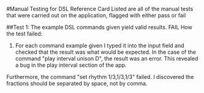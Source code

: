 #Manual Testing for DSL Reference Card
Listed are all of the manual tests that were carried out on the application, flagged with either
pass or fail

##Test 1: The example DSL commands given yield valid results.
FAIL
How the test failed:
1) For each command example given I typed it into the input field and checked that the result was
what would be expected. In the case of the command "play interval unison D", the result was an error.
This revealed a bug in the play interval section of the app.

Furthermore, the command "set rhythm 1/3,1/3,1/3" failed. I discovered the fractions should be
separated by space, not by comma.


